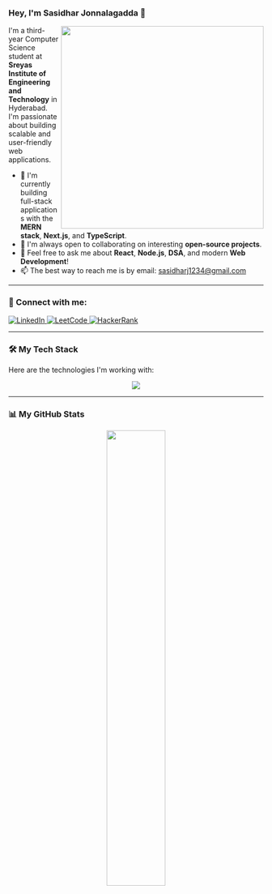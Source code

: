 ### Hey, I'm Sasidhar Jonnalagadda 👋

<a href="https://github.com/sasidhar-jonnalagadda">
  <img align="right" width="400" src="https://github-readme-stats.vercel.app/api?username=sasidhar-jonnalagadda&show_icons=true&theme=dracula&hide_border=true&count_private=true" />
</a>

I'm a third-year Computer Science student at **Sreyas Institute of Engineering and Technology** in Hyderabad. I'm passionate about building scalable and user-friendly web applications.

- 🌱 I'm currently building full-stack applications with the **MERN stack**, **Next.js**, and **TypeScript**.
- 👯 I'm always open to collaborating on interesting **open-source projects**.
- 💬 Feel free to ask me about **React**, **Node.js**, **DSA**, and modern **Web Development**!
- 📫 The best way to reach me is by email: [sasidharj1234@gmail.com](mailto:sasidharj1234@gmail.com)

---

### 🔗 Connect with me:

<p>
  <a href="https://www.linkedin.com/in/sasidharjonnalagadda/" target="_blank">
    <img src="https://img.shields.io/badge/LinkedIn-0077B5?style=for-the-badge&logo=linkedin&logoColor=white" alt="LinkedIn"/>
  </a>
  <a href="https://leetcode.com/u/sasidharj1234/" target="_blank">
    <img src="https://img.shields.io/badge/LeetCode-FFA116?style=for-the-badge&logo=leetcode&logoColor=black" alt="LeetCode"/>
  </a>
  <a href="https://www.hackerrank.com/profile/sasidharj1234" target="_blank">
    <img src="https://img.shields.io/badge/HackerRank-2EC866?style=for-the-badge&logo=hackerrank&logoColor=white" alt="HackerRank"/>
  </a>
</p>

---

### 🛠️ My Tech Stack

Here are the technologies I'm working with:

<p align="center">
  <a href="https://skillicons.dev">
    <img src="https://skillicons.dev/icons?i=java,python,js,ts,react,nextjs,html,css,nodejs,express,mongodb,postgresql,git,github,docker,vscode&perline=8" />
  </a>
</p>

---

### 📊 My GitHub Stats

<p align="center">
  <img width="48%" src="https://github-readme-stats.vercel.app/api/top-langs/?username=sasidhar-jonnalagadda&layout=compact&theme=dracula&hide_border=true" />
</p>
